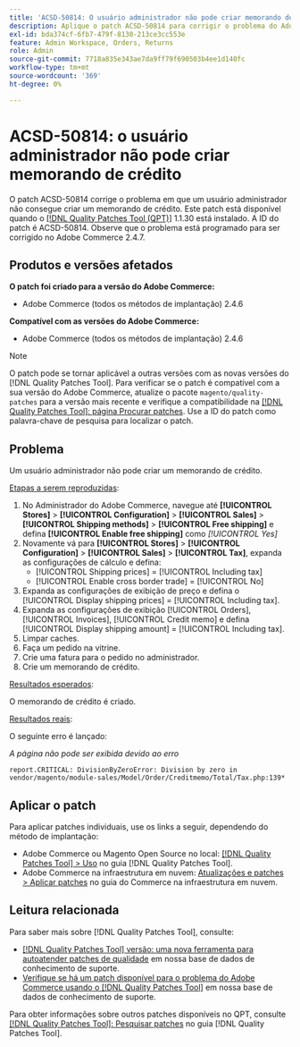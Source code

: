 ```yaml
---
title: 'ACSD-50814: O usuário administrador não pode criar memorando de crédito'
description: Aplique o patch ACSD-50814 para corrigir o problema do Adobe Commerce em que um usuário administrador não pode criar um memorando de crédito.
exl-id: bda374cf-6fb7-479f-8130-213ce3cc553e
feature: Admin Workspace, Orders, Returns
role: Admin
source-git-commit: 7718a835e343ae7da9ff79f690503b4ee1d140fc
workflow-type: tm+mt
source-wordcount: '369'
ht-degree: 0%

---
```


# ACSD-50814: o usuário administrador não pode criar memorando de crédito

O patch ACSD-50814 corrige o problema em que um usuário administrador não consegue criar um memorando de crédito. Este patch está disponível quando o [[!DNL Quality Patches Tool (QPT)]](/help/announcements/adobe-commerce-announcements/magento-quality-patches-released-new-tool-to-self-serve-quality-patches.md) 1.1.30 está instalado. A ID do patch é ACSD-50814. Observe que o problema está programado para ser corrigido no Adobe Commerce 2.4.7.

## Produtos e versões afetados

**O patch foi criado para a versão do Adobe Commerce:**

* Adobe Commerce (todos os métodos de implantação) 2.4.6

**Compatível com as versões do Adobe Commerce:**

* Adobe Commerce (todos os métodos de implantação) 2.4.6

>[!NOTE]
>
>O patch pode se tornar aplicável a outras versões com as novas versões do [!DNL Quality Patches Tool]. Para verificar se o patch é compatível com a sua versão do Adobe Commerce, atualize o pacote `magento/quality-patches` para a versão mais recente e verifique a compatibilidade na [[!DNL Quality Patches Tool]: página Procurar patches](https://experienceleague.adobe.com/tools/commerce-quality-patches/index.html?lang=pt-BR). Use a ID do patch como palavra-chave de pesquisa para localizar o patch.

## Problema

Um usuário administrador não pode criar um memorando de crédito.

<u>Etapas a serem reproduzidas</u>:

1. No Administrador do Adobe Commerce, navegue até **[!UICONTROL Stores]** > **[!UICONTROL Configuration]** > **[!UICONTROL Sales]** > **[!UICONTROL Shipping methods]** > **[!UICONTROL Free shipping]** e defina **[!UICONTROL Enable free shipping]** como *[!UICONTROL Yes]*
1. Novamente vá para **[!UICONTROL Stores]** > **[!UICONTROL Configuration]** > **[!UICONTROL Sales]** > **[!UICONTROL Tax]**, expanda as configurações de cálculo e defina:
   * [!UICONTROL Shipping prices] = [!UICONTROL Including tax]
   * [!UICONTROL Enable cross border trade] = [!UICONTROL No]
1. Expanda as configurações de exibição de preço e defina o [!UICONTROL Display shipping prices] = [!UICONTROL Including tax].
1. Expanda as configurações de exibição [!UICONTROL Orders], [!UICONTROL Invoices], [!UICONTROL Credit memo] e defina [!UICONTROL Display shipping amount] = [!UICONTROL Including tax].
1. Limpar caches.
1. Faça um pedido na vitrine.
1. Crie uma fatura para o pedido no administrador.
1. Crie um memorando de crédito.

<u>Resultados esperados</u>:

O memorando de crédito é criado.

<u>Resultados reais</u>:

O seguinte erro é lançado:

*A página não pode ser exibida devido ao erro*

```
report.CRITICAL: DivisionByZeroError: Division by zero in vendor/magento/module-sales/Model/Order/Creditmemo/Total/Tax.php:139*
```

## Aplicar o patch

Para aplicar patches individuais, use os links a seguir, dependendo do método de implantação:

* Adobe Commerce ou Magento Open Source no local: [[!DNL Quality Patches Tool] > Uso](https://experienceleague.adobe.com/docs/commerce-operations/tools/quality-patches-tool/usage.html?lang=pt-BR) no guia [!DNL Quality Patches Tool].
* Adobe Commerce na infraestrutura em nuvem: [Atualizações e patches > Aplicar patches](https://experienceleague.adobe.com/docs/commerce-cloud-service/user-guide/develop/upgrade/apply-patches.html?lang=pt-BR) no guia do Commerce na infraestrutura em nuvem.

## Leitura relacionada

Para saber mais sobre [!DNL Quality Patches Tool], consulte:

* [[!DNL Quality Patches Tool] versão: uma nova ferramenta para autoatender patches de qualidade](/help/announcements/adobe-commerce-announcements/magento-quality-patches-released-new-tool-to-self-serve-quality-patches.md) em nossa base de dados de conhecimento de suporte.
* [Verifique se há um patch disponível para o problema do Adobe Commerce usando o [!DNL Quality Patches Tool]](/help/support-tools/patches-available-in-qpt-tool/check-patch-for-magento-issue-with-magento-quality-patches.md) em nossa base de dados de conhecimento de suporte.

Para obter informações sobre outros patches disponíveis no QPT, consulte [[!DNL Quality Patches Tool]: Pesquisar patches](https://experienceleague.adobe.com/tools/commerce-quality-patches/index.html?lang=pt-BR) no guia [!DNL Quality Patches Tool].
